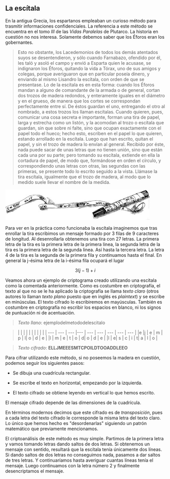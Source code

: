 ## La escítala

En la antigua Grecia, los espartanos empleaban un curioso método para trasmitir informaciones  confidenciales.  La referencia a este método se encuentra en el tomo  *III* de las *Vidas Paralelas* de Plutarco.  La historia en cuestión no nos interesa.  Solamente debemos saber que los Éforos eran los gobernantes.


> Esto no obstante, los Lacedemonios de todos los demás atentados
suyos se desentendieron, y sólo cuando Farnabazo, ofendido
por él, les taló y asoló el campo y envió a Esparta quien
le acusase, se indignaron los Éforos, quitando la vida a Tórax,
uno de sus amigos y colegas, porque averiguaron que en
particular poseía dinero, y enviando al mismo Lisandro la
escítala, con orden de que se presentase. Lo de la escítala es en
esta forma: cuando los Éforos mandan a alguno de comandante
de la armada o de general, cortan dos trozos de madera
redondos, y enteramente iguales en el diámetro y en el
grueso, de manera que los cortes se correspondan perfectamente
entre sí. De éstos guardan el uno, entregando el otro
al nombrado, a estos trozos los llaman escítalas. Cuando
quieren, pues, comunicar una cosa secreta e importante,
forman una  tira de papel, larga y estrecha como un
listón, y la acomodan al trozo o escítala que guardan, sin que
sobre ni falte, sino que ocupan exactamente con el papel
todo el hueco; hecho esto, escriben en el papel lo que quieren, estando arrollado en la escítala. Luego que han escrito,
quitan el papel, y sin el trozo de madera lo envían al general.
Recibido por éste, nada puede sacar de unas letras que no
tienen unión, sino que están cada una por su parte; pero
tomando su escítala, extiende en ella la cortadura de papel, de
modo que, formándose en orden el círculo, y correspondiendo
unas letras con otras, las segundas con las primeras,
se presente todo lo escrito seguido a la vista. Llámase la tira
escítala, igualmente que el trozo de madera, al modo que lo
medido suele llevar el nombre de la medida.

![](imagenes/escitala.jpg)




Para ver en la práctica como funcionaba la escítala imaginemos que tras enrollar la tira escribimos un mensaje formado por 3 filas de  9 caracteres de longitud.  Al desenrollarla obtenemos una tira con 27 letras.  La primera letra de la tira es la primera letra de la primera linea, la segunda letra de la tira es la primera letra de la segunda linea.  Así hasta la tercera letra.  La letra 4 de la tira es la segunda de la primera fila y continuamos hasta el final. En general la j-ésima letra de la i-ésima fila ocupará el lugar 

$$
3(j-1)+i
$$

Veamos ahora un ejemplo de criptograma creado utilizando  una escítala como la  comentada anteriormente.  Como es costumbre en criptografía, el texto al que no se le ha aplicado la criptografía se llama *texto claro* (otros autores lo llaman *texto plano* puesto que en inglés es *plaintext*) y se escribe en minúsculas.  El texto cifrado lo escribiremos en mayúsculas.  También es costumbre en criptografía no escribir los espacios en blanco, ni los signos de puntuación ni de acentuación.  


>*Texto llano*: ejemplodelmetododelescitalo

>|  |  |  |  |  |  |  |  |  |
| --- | --- | --- |--- | --- | --- | ---  | --- | --- | 
|e  |j  | e | m | p | l| o | d | e | 
|l  | m | e | t | o | d| o | d | e |
|l  |  e| s | c | i | t| a | l | o |

>*Texto cifrado*: **ELLJMEEESMTCPOILDTOOADDLEEO**


Para cifrar utilizando este método, si no poseemos la madera en cuestión, podemos seguir los siguientes pasos: 

- Se dibuja una cuadrícula rectangular.

- Se escribe el texto en horizontal, empezando  por la izquierda.

- El texto cifrado se obtiene leyendo en vertical lo que hemos escrito.

El mensaje cifrado depende de las dimensiones de la cuadrícula.

En términos modernos decimos que este cifrado es de  *transposición*, pues a cada letra del texto cifrado le corresponde la misma letra del texto claro.  Lo único que hemos hecho es "desordenarlas" siguiendo un patrón matemático que previamente mencionamos.

El criptoanálisis de este método es muy simple.  Partimos de la primera letra y vamos tomando letras dando saltos de dos letras.  Si obtenemos un mensaje con sentido, resultará que  la escítala tenía únicamente dos líneas.  Si dando saltos de dos letras no conseguimos nada, pasamos a dar saltos de tres letras. Y continuaríamos hasta averiguar cuantas líneas tenía el mensaje.  Luego continuamos con la letra número 2 y finalmente desencriptamos el mensaje.



